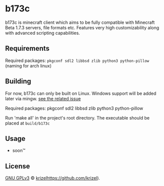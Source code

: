 # b173c

b173c is minecraft client which aims to be fully compatible with Minecraft Beta 1.7.3 servers, file formats etc. Features very high customizability along with advanced scripting capabilities.

## Requirements

Required packages:
  `pkgconf sdl2 libbsd zlib python3 python-pillow` (naming for arch linux)

## Building

For now, b173c can only be built on Linux. Windows support will be added later via mingw. [see the related issue](https://github.com/krizej/b173c/issues/5)

Required packages:
 pkgconf sdl2 libbsd zlib python3 python-pillow
  
Run 'make all' in the project's root directory. The executable should be placed at `build/b173c`

## Usage

- soon™

## License

[GNU GPLv3](LICENSE) © [krizel]()https://github.com/krizel).


